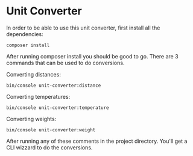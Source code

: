 # Unit Converter

In order to be able to use this unit converter, first install all the dependencies:
```
composer install
```

After running composer install you should be good to go. There are 3 commands that can be used to do conversions. 

Converting distances:
```
bin/console unit-converter:distance
```

Converting temperatures:
```
bin/console unit-converter:temperature
```

Converting weights:
```
bin/console unit-converter:weight
```

After running any of these comments in the project directory. You'll get a CLI wizzard to do the conversions.
